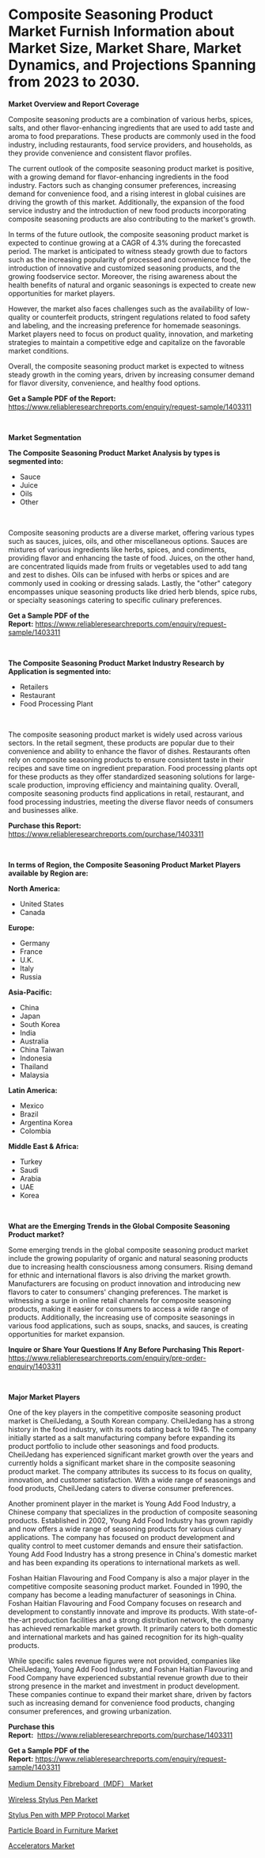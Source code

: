<p><h1>Composite Seasoning Product Market Furnish Information about Market Size, Market Share, Market Dynamics, and Projections Spanning from 2023 to 2030.</h1></p><p><strong>Market Overview and Report Coverage</strong></p>
<p><p>Composite seasoning products are a combination of various herbs, spices, salts, and other flavor-enhancing ingredients that are used to add taste and aroma to food preparations. These products are commonly used in the food industry, including restaurants, food service providers, and households, as they provide convenience and consistent flavor profiles.</p><p>The current outlook of the composite seasoning product market is positive, with a growing demand for flavor-enhancing ingredients in the food industry. Factors such as changing consumer preferences, increasing demand for convenience food, and a rising interest in global cuisines are driving the growth of this market. Additionally, the expansion of the food service industry and the introduction of new food products incorporating composite seasoning products are also contributing to the market's growth.</p><p>In terms of the future outlook, the composite seasoning product market is expected to continue growing at a CAGR of 4.3% during the forecasted period. The market is anticipated to witness steady growth due to factors such as the increasing popularity of processed and convenience food, the introduction of innovative and customized seasoning products, and the growing foodservice sector. Moreover, the rising awareness about the health benefits of natural and organic seasonings is expected to create new opportunities for market players.</p><p>However, the market also faces challenges such as the availability of low-quality or counterfeit products, stringent regulations related to food safety and labeling, and the increasing preference for homemade seasonings. Market players need to focus on product quality, innovation, and marketing strategies to maintain a competitive edge and capitalize on the favorable market conditions.</p><p>Overall, the composite seasoning product market is expected to witness steady growth in the coming years, driven by increasing consumer demand for flavor diversity, convenience, and healthy food options.</p></p>
<p><strong>Get a Sample PDF of the Report:</strong> <a href="https://www.reliableresearchreports.com/enquiry/request-sample/1403311">https://www.reliableresearchreports.com/enquiry/request-sample/1403311</a></p>
<p>&nbsp;</p>
<p><strong>Market Segmentation</strong></p>
<p><strong>The Composite Seasoning Product Market Analysis by types is segmented into:</strong></p>
<p><ul><li>Sauce</li><li>Juice</li><li>Oils</li><li>Other</li></ul></p>
<p>&nbsp;</p>
<p><p>Composite seasoning products are a diverse market, offering various types such as sauces, juices, oils, and other miscellaneous options. Sauces are mixtures of various ingredients like herbs, spices, and condiments, providing flavor and enhancing the taste of food. Juices, on the other hand, are concentrated liquids made from fruits or vegetables used to add tang and zest to dishes. Oils can be infused with herbs or spices and are commonly used in cooking or dressing salads. Lastly, the "other" category encompasses unique seasoning products like dried herb blends, spice rubs, or specialty seasonings catering to specific culinary preferences.</p></p>
<p><strong>Get a Sample PDF of the Report:</strong>&nbsp;<a href="https://www.reliableresearchreports.com/enquiry/request-sample/1403311">https://www.reliableresearchreports.com/enquiry/request-sample/1403311</a></p>
<p>&nbsp;</p>
<p><strong>The Composite Seasoning Product Market Industry Research by Application is segmented into:</strong></p>
<p><ul><li>Retailers</li><li>Restaurant</li><li>Food Processing Plant</li></ul></p>
<p>&nbsp;</p>
<p><p>The composite seasoning product market is widely used across various sectors. In the retail segment, these products are popular due to their convenience and ability to enhance the flavor of dishes. Restaurants often rely on composite seasoning products to ensure consistent taste in their recipes and save time on ingredient preparation. Food processing plants opt for these products as they offer standardized seasoning solutions for large-scale production, improving efficiency and maintaining quality. Overall, composite seasoning products find applications in retail, restaurant, and food processing industries, meeting the diverse flavor needs of consumers and businesses alike.</p></p>
<p><strong>Purchase this Report:</strong>&nbsp; <a href="https://www.reliableresearchreports.com/purchase/1403311">https://www.reliableresearchreports.com/purchase/1403311</a></p>
<p>&nbsp;</p>
<p><strong>In terms of Region, the Composite Seasoning Product Market Players available by Region are:</strong></p>
<p>
    <p> <strong> North America: </strong>
        <ul>
            <li>United States</li>
            <li>Canada</li>
        </ul>
        </p> 
    <p> <strong> Europe: </strong>
        <ul>
            <li>Germany</li>
            <li>France</li>
            <li>U.K.</li>
            <li>Italy</li>
            <li>Russia</li>
        </ul>
        </p> 
    <p> <strong> Asia-Pacific: </strong>
        <ul>
            <li>China</li>
            <li>Japan</li>
            <li>South Korea</li>
            <li>India</li>
            <li>Australia</li>
            <li>China Taiwan</li>
            <li>Indonesia</li>
            <li>Thailand</li>
            <li>Malaysia</li>
        </ul>
        </p> 
    <p> <strong> Latin America: </strong>
        <ul>
            <li>Mexico</li>
            <li>Brazil</li>
            <li>Argentina Korea</li>
            <li>Colombia</li>
        </ul>
        </p> 
    <p> <strong> Middle East & Africa: </strong>
        <ul>
            <li>Turkey</li>
            <li>Saudi</li>
            <li>Arabia</li>
            <li>UAE</li>
            <li>Korea</li>
        </ul>
    </p>
    </p>
<p>&nbsp;</p>
<p><strong>What are the Emerging Trends in the Global Composite Seasoning Product market?</strong></p>
<p><p>Some emerging trends in the global composite seasoning product market include the growing popularity of organic and natural seasoning products due to increasing health consciousness among consumers. Rising demand for ethnic and international flavors is also driving the market growth. Manufacturers are focusing on product innovation and introducing new flavors to cater to consumers' changing preferences. The market is witnessing a surge in online retail channels for composite seasoning products, making it easier for consumers to access a wide range of products. Additionally, the increasing use of composite seasonings in various food applications, such as soups, snacks, and sauces, is creating opportunities for market expansion.</p></p>
<p><strong>Inquire or Share Your Questions If Any Before Purchasing This Report</strong>- <a href="https://www.reliableresearchreports.com/enquiry/pre-order-enquiry/1403311">https://www.reliableresearchreports.com/enquiry/pre-order-enquiry/1403311</a></p>
<p>&nbsp;</p>
<p><strong>Major Market Players</strong></p>
<p><p>One of the key players in the competitive composite seasoning product market is CheilJedang, a South Korean company. CheilJedang has a strong history in the food industry, with its roots dating back to 1945. The company initially started as a salt manufacturing company before expanding its product portfolio to include other seasonings and food products. CheilJedang has experienced significant market growth over the years and currently holds a significant market share in the composite seasoning product market. The company attributes its success to its focus on quality, innovation, and customer satisfaction. With a wide range of seasonings and food products, CheilJedang caters to diverse consumer preferences.</p><p>Another prominent player in the market is Young Add Food Industry, a Chinese company that specializes in the production of composite seasoning products. Established in 2002, Young Add Food Industry has grown rapidly and now offers a wide range of seasoning products for various culinary applications. The company has focused on product development and quality control to meet customer demands and ensure their satisfaction. Young Add Food Industry has a strong presence in China's domestic market and has been expanding its operations to international markets as well.</p><p>Foshan Haitian Flavouring and Food Company is also a major player in the competitive composite seasoning product market. Founded in 1990, the company has become a leading manufacturer of seasonings in China. Foshan Haitian Flavouring and Food Company focuses on research and development to constantly innovate and improve its products. With state-of-the-art production facilities and a strong distribution network, the company has achieved remarkable market growth. It primarily caters to both domestic and international markets and has gained recognition for its high-quality products.</p><p>While specific sales revenue figures were not provided, companies like CheilJedang, Young Add Food Industry, and Foshan Haitian Flavouring and Food Company have experienced substantial revenue growth due to their strong presence in the market and investment in product development. These companies continue to expand their market share, driven by factors such as increasing demand for convenience food products, changing consumer preferences, and growing urbanization.</p></p>
<p><strong>Purchase this Report:</strong>&nbsp;&nbsp;<a href="https://www.reliableresearchreports.com/purchase/1403311">https://www.reliableresearchreports.com/purchase/1403311</a></p>
<p></p>
<p><strong>Get a Sample PDF of the Report:</strong>&nbsp;<a href="https://www.reliableresearchreports.com/enquiry/request-sample/1403311">https://www.reliableresearchreports.com/enquiry/request-sample/1403311</a></p>
<p><p><a href="https://medium.com/@ridhantakke90/medium-density-fibreboard-mdf-market-competitive-analysis-market-trends-and-forecast-to-2030-a642fe410a35">Medium Density Fibreboard（MDF） Market</a></p><p><a href="https://github.com/scarol104/Market-Research-Report-List-1/blob/main/wireless-stylus-pen-market.md">Wireless Stylus Pen Market</a></p><p><a href="https://github.com/deliacustodio40/Market-Research-Report-List-1/blob/main/stylus-pen-with-mpp-protocol-market.md">Stylus Pen with MPP Protocol Market</a></p><p><a href="https://medium.com/@santosh735584/particle-board-in-furniture-market-the-key-to-successful-business-strategy-forecast-till-2030-740f1b25430e">Particle Board in Furniture Market</a></p><p><a href="https://medium.com/@santoshh992151/accelerators-market-exploring-market-share-market-trends-and-future-growth-b9d4750b5701">Accelerators Market</a></p></p>